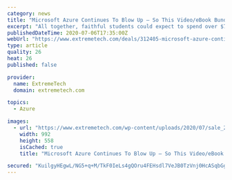 ```yaml
---
category: news
title: "Microsoft Azure Continues To Blow Up — So This Video/eBook Bundle Can Help Make You An Expert"
excerpt: "All together, faithful students could expect to spend over $700 for all this training. However, the package is on sale now for only $29.99, less than $3 for each video and ebook."
publishedDateTime: 2020-07-06T17:35:00Z
webUrl: "https://www.extremetech.com/deals/312405-microsoft-azure-continues-to-blow-up-so-this-video-ebook-bundle-can-help-make-you-an-expert"
type: article
quality: 26
heat: 26
published: false

provider:
  name: ExtremeTech
  domain: extremetech.com

topics:
  - Azure

images:
  - url: "https://www.extremetech.com/wp-content/uploads/2020/07/sale_29760_primary_image_wide.jpg"
    width: 992
    height: 558
    isCached: true
    title: "Microsoft Azure Continues To Blow Up — So This Video/eBook Bundle Can Help Make You An Expert"

secured: "KuilgyHEgwL/NG5+q+M/TkF0IeLs4gQOru4FEHsdl7VeJB0TzVnj0HcASqbGg1z7hM/wt+OrKen5vbP+DBkdhdZcD/R/+GdSRVItmZFhrBUz+tek+Zy/5Yp0pRp8/5ylTX4s+H8UPNuQiggkaDvdstU+eHdq88qmZC6CXlEGUyGw6hmEWXyZlmg1QbN2izuJKn8KgtSDp5ae6Vs7vFVMzs/xjWJfvJ8a+RMdQjrjT3miE7GXr0qnfxKpqZ4PTP6y/MKNYX7mwK04zGNzaN2YfmAGoET9x42uMOOv4xGZpL0sev43Mgy+4qOJHuT3ck5lI1sPOZ+XKeZVNk6THkOVzA==;KYc11m2Ww6kgdWAGUVtQAg=="
---
```


